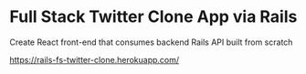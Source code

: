 # Full Stack Twitter Clone App via Rails

Create React front-end that consumes backend Rails API built from scratch

https://rails-fs-twitter-clone.herokuapp.com/
